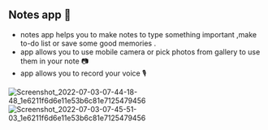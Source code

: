 
## Notes app 📝
- notes app helps  you to make notes to type something important ,make to-do list or save some good memories .
- app allows you to use mobile camera or pick photos from gallery to use them in your note 📷
- app allows you to record your voice 🎙️

![Screenshot_2022-07-03-07-44-18-48_1e6211f6d6e11e53b6c81e7125479456](https://user-images.githubusercontent.com/63257341/177026883-c9690f22-cea0-4dfb-9127-72f27d930b99.jpg)
![Screenshot_2022-07-03-07-45-51-03_1e6211f6d6e11e53b6c81e7125479456](https://user-images.githubusercontent.com/63257341/177026891-e4c36d45-c44f-4d1c-a4af-c7f6f9cd912c.jpg)

